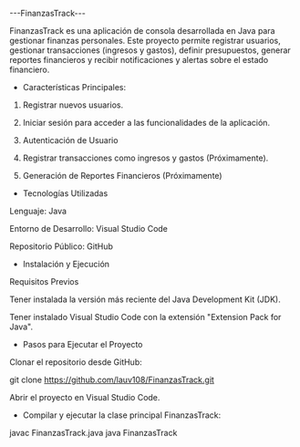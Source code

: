 ---FinanzasTrack---

FinanzasTrack es una aplicación de consola desarrollada en Java para gestionar finanzas personales. Este proyecto permite registrar usuarios, gestionar transacciones (ingresos y gastos), definir presupuestos, generar reportes financieros y recibir notificaciones y alertas sobre el estado financiero.

- Características Principales:

1) Registrar nuevos usuarios.

2) Iniciar sesión para acceder a las funcionalidades de la aplicación.

3) Autenticación de Usuario

4) Registrar transacciones como ingresos y gastos (Próximamente).

6) Generación de Reportes Financieros (Próximamente)


- Tecnologías Utilizadas

Lenguaje: Java

Entorno de Desarrollo: Visual Studio Code

Repositorio Público: GitHub


- Instalación y Ejecución

Requisitos Previos

Tener instalada la versión más reciente del Java Development Kit (JDK).

Tener instalado Visual Studio Code con la extensión "Extension Pack for Java".


- Pasos para Ejecutar el Proyecto

Clonar el repositorio desde GitHub:

git clone <https://github.com/lauv108/FinanzasTrack.git>

Abrir el proyecto en Visual Studio Code.


- Compilar y ejecutar la clase principal FinanzasTrack:

javac FinanzasTrack.java
java FinanzasTrack
